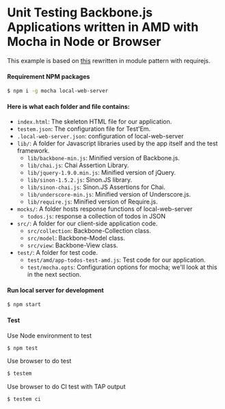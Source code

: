 # Unit Testing Backbone.js Applications written in AMD with Mocha in Node or Browser

This example is based on [this](https://www.sitepoint.com/unit-testing-backbone-js-applications/) rewritten in module pattern with requirejs.

#### Requirement NPM packages
```sh
$ npm i -g mocha local-web-server
```

#### Here is what each folder and file contains:

* `index.html`: The skeleton HTML file for our application.
* `testem.json`: The configuration file for Test'Em.
* `.local-web-server.json`: configuration of local-web-server
* `lib/`: A folder for Javascript libraries used by the app itself and the test framework.
  * `lib/backbone-min.js`: Minified version of Backbone.js.
  * `lib/chai.js`: Chai Assertion Library.
  * `lib/jquery-1.9.0.min.js`: Minified version of jQuery.
  * `lib/sinon-1.5.2.js`: Sinon.JS library.
  * `lib/sinon-chai.js`: Sinon.JS Assertions for Chai.
  * `lib/underscore-min.js`: Minified version of Underscore.js.
  * `lib/require.js`: Minified version of Require.js.
* `mocks/`: A folder hosts response functions of local-web-server
  * `todos.js`: response a collection of todos in JSON
* `src/`: A folder for our client-side application code.
  * `src/collection`: Backbone-Collection class.
  * `src/model`: Backbone-Model class.
  * `src/view`: Backbone-View class.
* `test/`: A folder for test code.
  * `test/amd/app-todos-test-amd.js`: Test code for our application.
  * `test/mocha.opts`: Configuration options for mocha; we'll look at this in the next section.

#### Run local server for development
```sh
$ npm start
```

#### Test
Use Node environment to test
```sh
$ npm test
```

Use browser to do test
```sh
$ testem
```

Use browser to do CI test with TAP output
```sh
$ testem ci
```